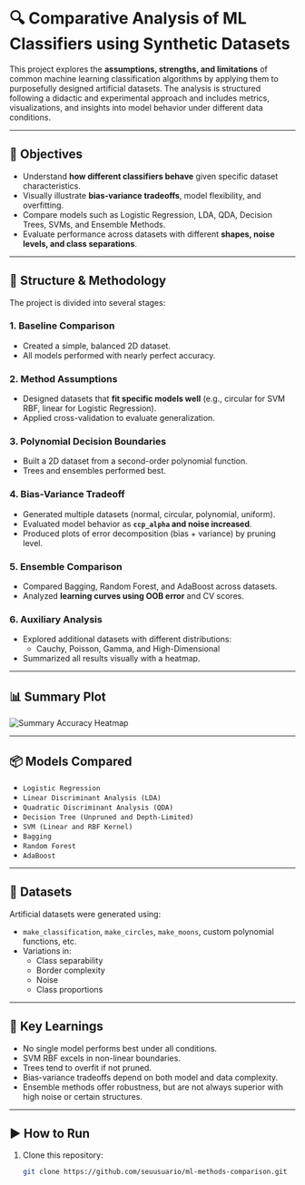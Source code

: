 # 🔍 Comparative Analysis of ML Classifiers using Synthetic Datasets

This project explores the **assumptions, strengths, and limitations** of common machine learning classification algorithms by applying them to purposefully designed artificial datasets. The analysis is structured following a didactic and experimental approach and includes metrics, visualizations, and insights into model behavior under different data conditions.

---

## 🎯 Objectives

- Understand **how different classifiers behave** given specific dataset characteristics.
- Visually illustrate **bias-variance tradeoffs**, model flexibility, and overfitting.
- Compare models such as Logistic Regression, LDA, QDA, Decision Trees, SVMs, and Ensemble Methods.
- Evaluate performance across datasets with different **shapes, noise levels, and class separations**.

---

## 📁 Structure & Methodology

The project is divided into several stages:

### 1. Baseline Comparison
- Created a simple, balanced 2D dataset.
- All models performed with nearly perfect accuracy.

### 2. Method Assumptions
- Designed datasets that **fit specific models well** (e.g., circular for SVM RBF, linear for Logistic Regression).
- Applied cross-validation to evaluate generalization.

### 3. Polynomial Decision Boundaries
- Built a 2D dataset from a second-order polynomial function.
- Trees and ensembles performed best.

### 4. Bias-Variance Tradeoff
- Generated multiple datasets (normal, circular, polynomial, uniform).
- Evaluated model behavior as **`ccp_alpha` and noise increased**.
- Produced plots of error decomposition (bias + variance) by pruning level.

### 5. Ensemble Comparison
- Compared Bagging, Random Forest, and AdaBoost across datasets.
- Analyzed **learning curves using OOB error** and CV scores.

### 6. Auxiliary Analysis
- Explored additional datasets with different distributions:
  - Cauchy, Poisson, Gamma, and High-Dimensional
- Summarized all results visually with a heatmap.

---

## 📊 Summary Plot

![Summary Accuracy Heatmap](results/summary_accuracy_heatmap_updated.png)

---

## 📦 Models Compared

- `Logistic Regression`
- `Linear Discriminant Analysis (LDA)`
- `Quadratic Discriminant Analysis (QDA)`
- `Decision Tree (Unpruned and Depth-Limited)`
- `SVM (Linear and RBF Kernel)`
- `Bagging`
- `Random Forest`
- `AdaBoost`

---

## 🧪 Datasets

Artificial datasets were generated using:
- `make_classification`, `make_circles`, `make_moons`, custom polynomial functions, etc.
- Variations in:
  - Class separability
  - Border complexity
  - Noise
  - Class proportions

---

## 🧠 Key Learnings

- No single model performs best under all conditions.
- SVM RBF excels in non-linear boundaries.
- Trees tend to overfit if not pruned.
- Bias-variance tradeoffs depend on both model and data complexity.
- Ensemble methods offer robustness, but are not always superior with high noise or certain structures.

---

## ▶️ How to Run

1. Clone this repository:
   ```bash
   git clone https://github.com/seuusuario/ml-methods-comparison.git
